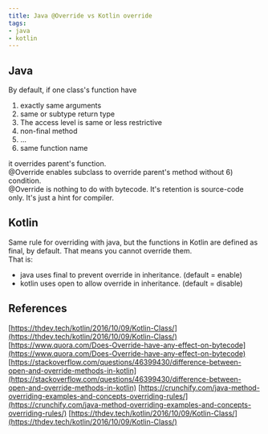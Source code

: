 ```yaml
---
title: Java @Override vs Kotlin override
tags:
- java
- kotlin
---
```


## Java
By default, if one class's function have
1. exactly same arguments
2. same or subtype return type
3. The access level is same or less restrictive
4. non-final method 
5. ...
6. same function name

it overrides parent's function. <br>
@Override enables subclass to override parent's method without 6) condition. <br>
@Override is nothing to do with bytecode. It's retention is source-code only. It's just a hint for compiler.

## Kotlin
Same rule for overriding with java, but the functions in Kotlin are defined as final, by default. That means you cannot override them. <br>
That is:
- java uses final to prevent override in inheritance. (default = enable)
- kotlin uses open to allow override in inheritance. (default = disable)

## References
[https://thdev.tech/kotlin/2016/10/09/Kotlin-Class/](https://thdev.tech/kotlin/2016/10/09/Kotlin-Class/)
[https://www.quora.com/Does-Override-have-any-effect-on-bytecode](https://www.quora.com/Does-Override-have-any-effect-on-bytecode)
[https://stackoverflow.com/questions/46399430/difference-between-open-and-override-methods-in-kotlin](https://stackoverflow.com/questions/46399430/difference-between-open-and-override-methods-in-kotlin)
[https://crunchify.com/java-method-overriding-examples-and-concepts-overriding-rules/](https://crunchify.com/java-method-overriding-examples-and-concepts-overriding-rules/)
[https://thdev.tech/kotlin/2016/10/09/Kotlin-Class/](https://thdev.tech/kotlin/2016/10/09/Kotlin-Class/)
